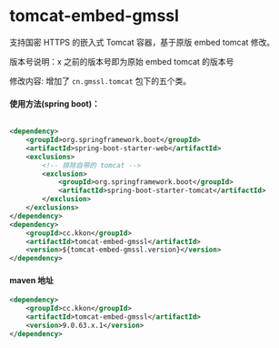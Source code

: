 # tomcat-embed-gmssl
支持国密 HTTPS 的嵌入式 Tomcat 容器，基于原版 embed tomcat 修改。

版本号说明：x 之前的版本号即为原始 embed tomcat 的版本号

修改内容: 增加了 `cn.gmssl.tomcat` 包下的五个类。

#### 使用方法(spring boot)：
```xml

<dependency>
    <groupId>org.springframework.boot</groupId>
    <artifactId>spring-boot-starter-web</artifactId>
    <exclusions>
        <!-- 排除自带的 tomcat -->
        <exclusion>
            <groupId>org.springframework.boot</groupId>
            <artifactId>spring-boot-starter-tomcat</artifactId>
        </exclusion>
    </exclusions>
</dependency>
<dependency>
    <groupId>cc.kkon</groupId>
    <artifactId>tomcat-embed-gmssl</artifactId>
    <version>${tomcat-embed-gmssl.version}</version>
</dependency>
```

#### maven 地址
```xml
<dependency>
    <groupId>cc.kkon</groupId>
    <artifactId>tomcat-embed-gmssl</artifactId>
    <version>9.0.63.x.1</version>
</dependency>
```
